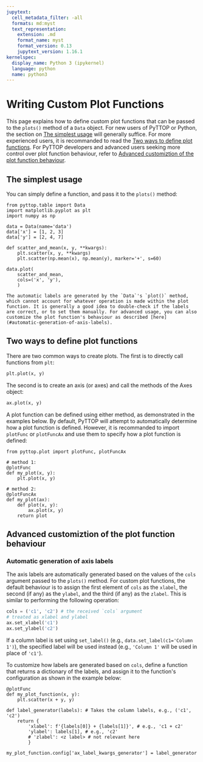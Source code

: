 ```yaml
---
jupytext:
  cell_metadata_filter: -all
  formats: md:myst
  text_representation:
    extension: .md
    format_name: myst
    format_version: 0.13
    jupytext_version: 1.16.1
kernelspec:
  display_name: Python 3 (ipykernel)
  language: python
  name: python3
---
```


# Writing Custom Plot Functions
This page explains how to define custom plot functions that can be passed to the `plots()` method of a `Data` object. For new users of PyTTOP or Python, the section on [The simplest usage](#the-simplest-usage) will generally suffice. For more experienced users, it is recommanded to read the [Two ways to define plot functions](#two-ways-to-define-plot-functions). For PyTTOP developers and advanced users seeking more control over plot function behaviour, refer to [Advanced customiztion of the plot function behaviour](advanced-customiztion-of-the-plot-function-behaviour).

## The simplest usage
You can simply define a function, and pass it to the `plots()` method:
```{code-cell}
from pyttop.table import Data
import matplotlib.pyplot as plt
import numpy as np

data = Data(name='data')
data['x'] = [1, 2, 3]
data['y'] = [2, 4, 7]

def scatter_and_mean(x, y, **kwargs):
    plt.scatter(x, y, **kwargs)
    plt.scatter(np.mean(x), np.mean(y), marker='+', s=60)

data.plot(
    scatter_and_mean,
    cols=('x', 'y'),
    )
```

```{caution}
The automatic labels are generated by the `Data`'s `plot()` method, which cannot account for whatever operation is made within the plot function. It is generally a good idea to double-check if the labels are correct, or to set them manually. For advanced usage, you can also customize the plot function's behaviour as described [here](#automatic-generation-of-axis-labels).
```

## Two ways to define plot functions
There are two common ways to create plots. The first is to directly call functions from `plt`:
```Python
plt.plot(x, y)
```
The second is to create an axis (or axes) and call the methods of the Axes object:
```Python
ax.plot(x, y)
```
A plot function can be defined using either method, as demonstrated in the examples below. By default, PyTTOP will attempt to automatically determine how a plot function is defined. However, it is recommanded to import `plotFunc` or `plotFuncAx` and use them to specify how a plot function is defined:
```{code-cell}
from pyttop.plot import plotFunc, plotFuncAx

# method 1:
@plotFunc
def my_plot(x, y):
    plt.plot(x, y)

# method 2:
@plotFuncAx
def my_plot(ax):
    def plot(x, y):
        ax.plot(x, y)
    return plot
```

## Advanced customiztion of the plot function behaviour

### Automatic generation of axis labels
The axis labels are automatically generated based on the values of the `cols` argument passed to the `plots()` method. For custom plot functions, the default behaviour is to assign the first element of `cols` as the `xlabel`, the second (if any) as the `ylabel`, and the third (if any) as the `zlabel`. This is similar to performing the following operation:
```Python
cols = ('c1', 'c2') # the received `cols` argument
# treated as xlabel and ylabel
ax.set_xlabel('c1')
ax.set_ylabel('c2')
```
If a column label is set using `set_label()` (e.g., `data.set_label(c1='Column 1')`), the specified label will be used instead (e.g., `'Column 1'` will be used in place of `'c1'`).

To customize how labels are generated based on `cols`, define a function that returns a dictionary of the labels, and assign it to the function's configuration as shown in the example below:
```{code-cell}
@plotFunc
def my_plot_function(x, y):
    plt.scatter(x + y, y)

def label_generator(labels): # Takes the column labels, e.g., ('c1', 'c2')
    return {
        'xlabel': f'{labels[0]} + {labels[1]}', # e.g., 'c1 + c2'
        'ylabel': labels[1], # e.g., 'c2'
        # 'zlabel': <z label> # not relevant here
        }

my_plot_function.config['ax_label_kwargs_generator'] = label_generator
```

